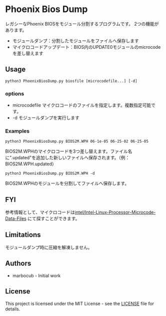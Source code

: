 # Phoenix Bios Dump

レガシーなPhoenix BIOSをモジュール分割するプログラムです。
2つの機能があります。

* モジュールダンプ：分割したモジュールをファイルへ保存します
* マイクロコードアップデート：BIOS内のUPDATE0モジュールのmicrocodeを差し替えます

## Usage

    python3 PhoenixBiosDump.py biosfile [microcodefile...] [-d]

### options

* microcodefile マイクロコードのファイルを指定します。複数指定可能です。
* -d モジュールダンプを実行します

### Examples

    python3 PhoenixBiosDump.py BIOS2M.WPH 06-1e-05 06-25-02 06-25-05

BIOS2M.WPHのマイクロコードを3つ差し替えます。ファイル名に".updated"を追加した新しいファイルへ保存されます。（例：BIOS2M.WPH.updated）

    python3 PhoenixBiosDump.py BIOS2M.WPH -d

BIOS2M.WPHのモジュールを分割してファイルへ保存します。

## FYI

参考情報として、マイクロコードは[intel/Intel-Linux-Processor-Microcode-Data-Files](https://github.com/intel/Intel-Linux-Processor-Microcode-Data-Files)
にて探すことができます。

## Limitations

モジュールダンプ時に圧縮を解凍しません。

## Authors

* marbocub - Initial work

## License

This project is licensed under the MIT License -
see the [LICENSE](LICENSE) file for details.
